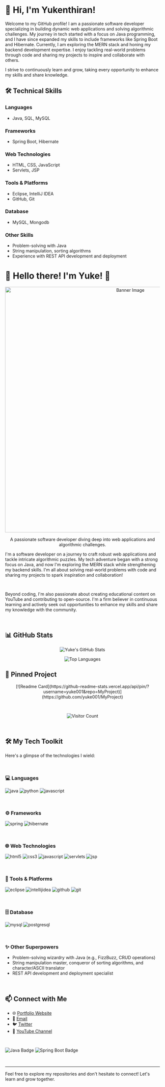 # 👋 Hi, I'm Yukenthiran!

Welcome to my GitHub profile! I am a passionate software developer specializing in building dynamic web applications and solving algorithmic challenges. My journey in tech started with a focus on Java programming, and I have since expanded my skills to include frameworks like Spring Boot and Hibernate. Currently, I am exploring the MERN stack and honing my backend development expertise. I enjoy tackling real-world problems through code and sharing my projects to inspire and collaborate with others.

I strive to continuously learn and grow, taking every opportunity to enhance my skills and share knowledge.

## 🛠️ Technical Skills

### Languages
- Java, SQL, MySQL

### Frameworks
- Spring Boot, Hibernate

### Web Technologies
- HTML, CSS, JavaScript
- Servlets, JSP

### Tools & Platforms
- Eclipse, IntelliJ IDEA
- GitHub, Git

### Database
- MySQL, Mongodb

### Other Skills
- Problem-solving with Java 
- String manipulation, sorting algorithms
- Experience with REST API development and deployment



# 👋 Hello there! I'm Yuke! 👋

<p align="center">
  <img src="https://github.com/yuke001/yuke001/blob/main/static/banner.png" alt="Banner Image" width="800" />
</p>

<p align="center">
  A passionate software developer diving deep into web applications and algorithmic challenges.
</p>


I'm a software developer on a journey to craft robust web applications and tackle intricate algorithmic puzzles. My tech adventure began with a strong focus on Java, and now I'm exploring the MERN stack while strengthening my backend skills. I'm all about solving real-world problems with code and sharing my projects to spark inspiration and collaboration!

<br>

Beyond coding, I'm also passionate about creating educational content on YouTube and contributing to open-source. I'm a firm believer in continuous learning and actively seek out opportunities to enhance my skills and share my knowledge with the community.

<br>

## 📊 GitHub Stats

<p align="center">
  <img src="https://github-readme-stats.vercel.app/api?username=yuke001&show_icons=true&theme=radical" alt="Yuke's GitHub Stats"/>
</p>

<p align="center">
  <img src="https://github-readme-stats.vercel.app/api/top-langs/?username=yuke001&layout=compact&theme=radical" alt="Top Languages"/>
</p>


## 📌 Pinned Project

<p align="center">
  [![Readme Card](https://github-readme-stats.vercel.app/api/pin/?username=yuke001&repo=MyProject)](https://github.com/yuke001/MyProject)
</p>

<br>
<p align="center">
  <img src="https://komarev.com/ghpvc/?username=yuke001&color=blue" alt="Visitor Count"/>
</p>

<br>

## 🛠️ My Tech Toolkit

Here's a glimpse of the technologies I wield:

<br>

### 💻 Languages

<p align="left">
    <img src="https://img.shields.io/badge/java-%23ED8B00.svg?style=for-the-badge&logo=openjdk&logoColor=white" alt="java"/>
    <img src="https://img.shields.io/badge/python-3670A0?style=for-the-badge&logo=python&logoColor=ffdd54" alt="python"/>
    <img src="https://img.shields.io/badge/javascript-%23323330.svg?style=for-the-badge&logo=javascript&logoColor=%23F7DF1E" alt="javascript"/>
</p>

<br>

### ⚙️ Frameworks

<p align="left">
    <img src="https://img.shields.io/badge/spring-%236DB33F.svg?style=for-the-badge&logo=spring&logoColor=white" alt="spring"/>
    <img src="https://img.shields.io/badge/hibernate-59666C?style=for-the-badge&logo=Hibernate&logoColor=white" alt="hibernate"/>
</p>

<br>

### 🌐 Web Technologies

<p align="left">
    <img src="https://img.shields.io/badge/html5-%23E34F26.svg?style=for-the-badge&logo=html5&logoColor=white" alt="html5"/>
    <img src="https://img.shields.io/badge/css3-%231572B6.svg?style=for-the-badge&logo=css3&logoColor=white" alt="css3"/>
        <img src="https://img.shields.io/badge/javascript-%23323330.svg?style=for-the-badge&logo=javascript&logoColor=%23F7DF1E" alt="javascript"/>
     <img src="https://img.shields.io/badge/Servlets-%230073e6.svg?style=for-the-badge&logo=apache&logoColor=white" alt="servlets"/>
     <img src="https://img.shields.io/badge/jsp-%230073e6.svg?style=for-the-badge&logo=apache&logoColor=white" alt="jsp"/>
</p>

<br>


### 🧰 Tools & Platforms

<p align="left">
    <img src="https://img.shields.io/badge/eclipse-2C2255?style=for-the-badge&logo=eclipse&logoColor=white" alt="eclipse"/>
    <img src="https://img.shields.io/badge/intellijidea-000000?style=for-the-badge&logo=intellijidea&logoColor=white" alt="intellijidea"/>
     <img src="https://img.shields.io/badge/github-%23121011.svg?style=for-the-badge&logo=github&logoColor=white" alt="github"/>
   <img src="https://img.shields.io/badge/git-%23F05033.svg?style=for-the-badge&logo=git&logoColor=white" alt="git"/>
</p>


<br>

### 🗄️ Database

<p align="left">
    <img src="https://img.shields.io/badge/mysql-%2300f.svg?style=for-the-badge&logo=mysql&logoColor=white" alt="mysql"/>
   <img src="https://img.shields.io/badge/PostgreSQL-316192?style=for-the-badge&logo=postgresql&logoColor=white" alt="postgresql"/>
</p>

<br>


### ✨ Other Superpowers

- Problem-solving wizardry with Java (e.g., FizzBuzz, CRUD operations)
- String manipulation master, conqueror of sorting algorithms, and character/ASCII translator
- REST API development and deployment specialist

<br>

## 📫 Connect with Me

- 🌐 [Portfolio Website](https://yuke.com)
- 📧 [Email](mailto:yuke@example.com)
- 🐦 [Twitter](https://twitter.com/yuke)
- 🎥 [YouTube Channel](https://youtube.com/@yuke_yy)

<br>

<p align="left">
    <img src="https://img.shields.io/badge/Java-007396?style=for-the-badge&logo=java&logoColor=white" alt="Java Badge"/>
   <img src="https://img.shields.io/badge/Spring%20Boot-6DB33F?style=for-the-badge&logo=spring-boot&logoColor=white" alt="Spring Boot Badge"/>
</p>


<br>

---

Feel free to explore my repositories and don't hesitate to connect! Let's learn and grow together.
